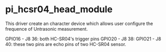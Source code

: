 # pi_hcsr04_head_module

This driver create an character device which allows user configure the frequence
of Untrasonic measurement.

GPIO16 - J8 36: both HC-SR04's trigger pins
GPIO20 - J8 38:
GPIO21 - J8 40: these two pins are echo pins of two HC-SR04 sensor.
